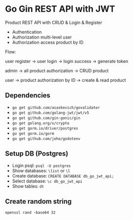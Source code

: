 # Go Gin REST API with JWT

Product REST API with CRUD & Login & Register

- Authentication
- Authorization multi-level user
- Authorization access product by ID

Flow:

user register -> user login -> login success -> generate token

admin -> all product authorization -> CRUD product

user -> product authorization by ID -> create & read product

## Dependencies

- `go get github.com/asaskevich/govalidator`
- `go get github.com/golang-jwt/jwt/v5`
- `go get github.com/gin-gonic/gin`
- `go get golang.org/x/crypto`
- `go get gorm.io/driver/postgres`
- `go get gorm.io/gorm`
- `go get github.com/joho/godotenv`

## Setup DB (Postgres)

- Login psql: `psql -U postgres`
- Show databases: `\list` or `\l`
- Create database: `CREATE DATABASE db_go_jwt_api;`
- Select database: `\c db_go_jwt_api`
- Show tables: `dt`

## Create random string

`openssl rand -base64 32`
